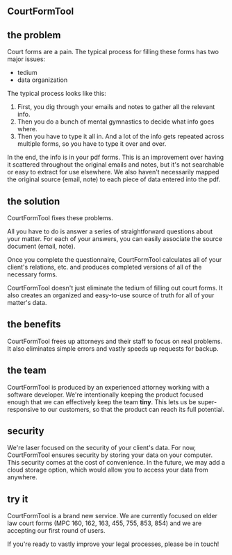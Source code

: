 ## CourtFormTool

## the problem

Court forms are a pain. The typical process for filling these forms has two major issues:

-   tedium
-   data organization

The typical process looks like this:

1. First, you dig through your emails and notes to gather all the relevant info.
1. Then you do a bunch of mental gymnastics to decide what info goes where.
1. Then you have to type it all in. And a lot of the info gets repeated across multiple forms, so you have to type it over and over.

In the end, the info is in your pdf forms. This is an improvement over having it scattered throughout the original emails and notes, but it's not searchable or easy to extract for use elsewhere. We also haven't necessarily mapped the original source (email, note) to each piece of data entered into the pdf.

## the solution

CourtFormTool fixes these problems.

All you have to do is answer a series of straightforward questions about your matter. For each of your answers, you can easily associate the source document (email, note).

Once you complete the questionnaire, CourtFormTool calculates all of your client's relations, etc. and produces completed versions of all of the necessary forms.

CourtFormTool doesn't just eliminate the tedium of filling out court forms. It also creates an organized and easy-to-use source of truth for all of your matter's data.

## the benefits

CourtFormTool frees up attorneys and their staff to focus on real problems. It also eliminates simple errors and vastly speeds up requests for backup.

## the team

CourtFormTool is produced by an experienced attorney working with a software developer. We're intentionally keeping the product focused enough that we can effectively keep the team **tiny**. This lets us be super-responsive to our customers, so that the product can reach its full potential.

## security

We're laser focused on the security of your client's data. For now, CourtFormTool ensures security by storing your data on your computer. This security comes at the cost of convenience. In the future, we may add a cloud storage option, which would allow you to access your data from anywhere.

## try it

CourtFormTool is a brand new service. We are currently focused on elder law court forms (MPC 160, 162, 163, 455, 755, 853, 854) and we are accepting our first round of users.

If you're ready to vastly improve your legal processes, please be in touch!
